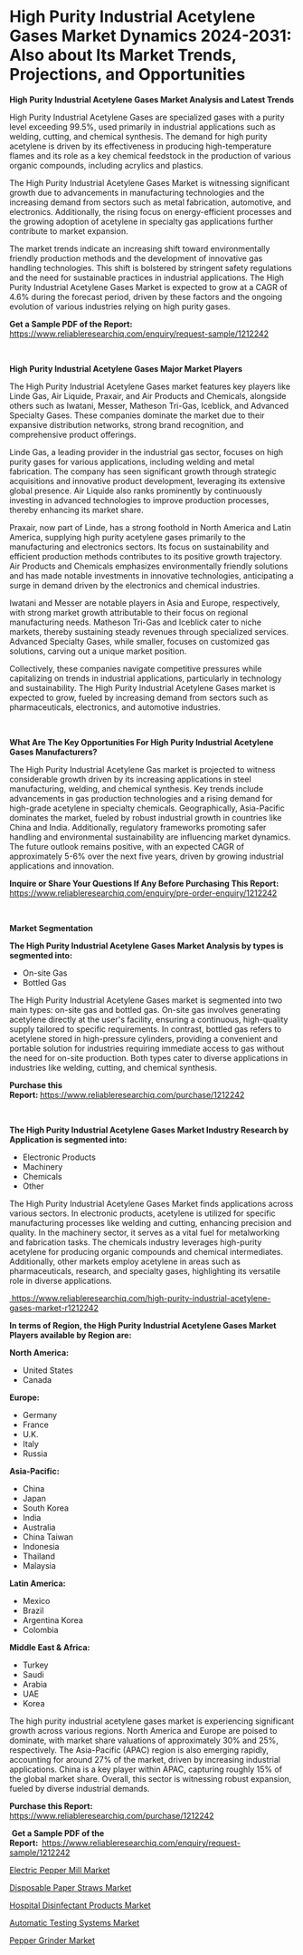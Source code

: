 <p><h1>High Purity Industrial Acetylene Gases Market Dynamics 2024-2031: Also about Its Market Trends, Projections, and Opportunities</h1></p><p><strong>High Purity Industrial Acetylene Gases Market Analysis and Latest Trends</strong></p>
<p><p>High Purity Industrial Acetylene Gases are specialized gases with a purity level exceeding 99.5%, used primarily in industrial applications such as welding, cutting, and chemical synthesis. The demand for high purity acetylene is driven by its effectiveness in producing high-temperature flames and its role as a key chemical feedstock in the production of various organic compounds, including acrylics and plastics.</p><p>The High Purity Industrial Acetylene Gases Market is witnessing significant growth due to advancements in manufacturing technologies and the increasing demand from sectors such as metal fabrication, automotive, and electronics. Additionally, the rising focus on energy-efficient processes and the growing adoption of acetylene in specialty gas applications further contribute to market expansion.</p><p>The market trends indicate an increasing shift toward environmentally friendly production methods and the development of innovative gas handling technologies. This shift is bolstered by stringent safety regulations and the need for sustainable practices in industrial applications. The High Purity Industrial Acetylene Gases Market is expected to grow at a CAGR of 4.6% during the forecast period, driven by these factors and the ongoing evolution of various industries relying on high purity gases.</p></p>
<p><strong>Get a Sample PDF of the Report:&nbsp;</strong> <a href="https://www.reliableresearchiq.com/enquiry/request-sample/1212242?utm_campaign=1088&utm_medium=2&utm_source=Github&utm_content=ia&utm_term=17122024&utm_id=high-purity-industrial-acetylene-gases">https://www.reliableresearchiq.com/enquiry/request-sample/1212242</a></p>
<p>&nbsp;</p>
<p><strong>High Purity Industrial Acetylene Gases Major Market Players</strong></p>
<p><p>The High Purity Industrial Acetylene Gases market features key players like Linde Gas, Air Liquide, Praxair, and Air Products and Chemicals, alongside others such as Iwatani, Messer, Matheson Tri-Gas, Iceblick, and Advanced Specialty Gases. These companies dominate the market due to their expansive distribution networks, strong brand recognition, and comprehensive product offerings.</p><p>Linde Gas, a leading provider in the industrial gas sector, focuses on high purity gases for various applications, including welding and metal fabrication. The company has seen significant growth through strategic acquisitions and innovative product development, leveraging its extensive global presence. Air Liquide also ranks prominently by continuously investing in advanced technologies to improve production processes, thereby enhancing its market share. </p><p>Praxair, now part of Linde, has a strong foothold in North America and Latin America, supplying high purity acetylene gases primarily to the manufacturing and electronics sectors. Its focus on sustainability and efficient production methods contributes to its positive growth trajectory. Air Products and Chemicals emphasizes environmentally friendly solutions and has made notable investments in innovative technologies, anticipating a surge in demand driven by the electronics and chemical industries.</p><p>Iwatani and Messer are notable players in Asia and Europe, respectively, with strong market growth attributable to their focus on regional manufacturing needs. Matheson Tri-Gas and Iceblick cater to niche markets, thereby sustaining steady revenues through specialized services. Advanced Specialty Gases, while smaller, focuses on customized gas solutions, carving out a unique market position.</p><p>Collectively, these companies navigate competitive pressures while capitalizing on trends in industrial applications, particularly in technology and sustainability. The High Purity Industrial Acetylene Gases market is expected to grow, fueled by increasing demand from sectors such as pharmaceuticals, electronics, and automotive industries.</p></p>
<p>&nbsp;</p>
<p><strong>What Are The Key Opportunities For High Purity Industrial Acetylene Gases Manufacturers?</strong></p>
<p><p>The High Purity Industrial Acetylene Gas market is projected to witness considerable growth driven by its increasing applications in steel manufacturing, welding, and chemical synthesis. Key trends include advancements in gas production technologies and a rising demand for high-grade acetylene in specialty chemicals. Geographically, Asia-Pacific dominates the market, fueled by robust industrial growth in countries like China and India. Additionally, regulatory frameworks promoting safer handling and environmental sustainability are influencing market dynamics. The future outlook remains positive, with an expected CAGR of approximately 5-6% over the next five years, driven by growing industrial applications and innovation.</p></p>
<p><strong>Inquire or Share Your Questions If Any Before Purchasing This Report:</strong> <a href="https://www.reliableresearchiq.com/enquiry/pre-order-enquiry/1212242?utm_campaign=1088&utm_medium=2&utm_source=Github&utm_content=ia&utm_term=17122024&utm_id=high-purity-industrial-acetylene-gases">https://www.reliableresearchiq.com/enquiry/pre-order-enquiry/1212242</a></p>
<p>&nbsp;</p>
<p><strong>Market Segmentation</strong></p>
<p><strong>The High Purity Industrial Acetylene Gases Market Analysis by types is segmented into:</strong></p>
<p><ul><li>On-site Gas</li><li>Bottled Gas</li></ul></p>
<p><p>The High Purity Industrial Acetylene Gases market is segmented into two main types: on-site gas and bottled gas. On-site gas involves generating acetylene directly at the user's facility, ensuring a continuous, high-quality supply tailored to specific requirements. In contrast, bottled gas refers to acetylene stored in high-pressure cylinders, providing a convenient and portable solution for industries requiring immediate access to gas without the need for on-site production. Both types cater to diverse applications in industries like welding, cutting, and chemical synthesis.</p></p>
<p><strong>Purchase this Report:&nbsp;</strong><a href="https://www.reliableresearchiq.com/purchase/1212242?utm_campaign=1088&utm_medium=2&utm_source=Github&utm_content=ia&utm_term=17122024&utm_id=high-purity-industrial-acetylene-gases">https://www.reliableresearchiq.com/purchase/1212242</a></p>
<p>&nbsp;</p>
<p><strong>The High Purity Industrial Acetylene Gases Market Industry Research by Application is segmented into:</strong></p>
<p><ul><li>Electronic Products</li><li>Machinery</li><li>Chemicals</li><li>Other</li></ul></p>
<p><p>The High Purity Industrial Acetylene Gases Market finds applications across various sectors. In electronic products, acetylene is utilized for specific manufacturing processes like welding and cutting, enhancing precision and quality. In the machinery sector, it serves as a vital fuel for metalworking and fabrication tasks. The chemicals industry leverages high-purity acetylene for producing organic compounds and chemical intermediates. Additionally, other markets employ acetylene in areas such as pharmaceuticals, research, and specialty gases, highlighting its versatile role in diverse applications.</p></p>
<p><a href="https://www.reliableresearchiq.com/high-purity-industrial-acetylene-gases-market-r1212242?utm_campaign=1088&utm_medium=2&utm_source=Github&utm_content=ia&utm_term=17122024&utm_id=high-purity-industrial-acetylene-gases">&nbsp;https://www.reliableresearchiq.com/high-purity-industrial-acetylene-gases-market-r1212242</a></p>
<p><strong>In terms of Region, the High Purity Industrial Acetylene Gases Market Players available by Region are:</strong></p>
<p>
    <p> <strong> North America: </strong>
        <ul>
            <li>United States</li>
            <li>Canada</li>
        </ul>
        </p> 
    <p> <strong> Europe: </strong>
        <ul>
            <li>Germany</li>
            <li>France</li>
            <li>U.K.</li>
            <li>Italy</li>
            <li>Russia</li>
        </ul>
        </p> 
    <p> <strong> Asia-Pacific: </strong>
        <ul>
            <li>China</li>
            <li>Japan</li>
            <li>South Korea</li>
            <li>India</li>
            <li>Australia</li>
            <li>China Taiwan</li>
            <li>Indonesia</li>
            <li>Thailand</li>
            <li>Malaysia</li>
        </ul>
        </p> 
    <p> <strong> Latin America: </strong>
        <ul>
            <li>Mexico</li>
            <li>Brazil</li>
            <li>Argentina Korea</li>
            <li>Colombia</li>
        </ul>
        </p> 
    <p> <strong> Middle East & Africa: </strong>
        <ul>
            <li>Turkey</li>
            <li>Saudi</li>
            <li>Arabia</li>
            <li>UAE</li>
            <li>Korea</li>
        </ul>
    </p>
    </p>
<p><p>The high purity industrial acetylene gases market is experiencing significant growth across various regions. North America and Europe are poised to dominate, with market share valuations of approximately 30% and 25%, respectively. The Asia-Pacific (APAC) region is also emerging rapidly, accounting for around 27% of the market, driven by increasing industrial applications. China is a key player within APAC, capturing roughly 15% of the global market share. Overall, this sector is witnessing robust expansion, fueled by diverse industrial demands.</p></p>
<p><strong>Purchase this Report: </strong><a href="https://www.reliableresearchiq.com/purchase/1212242?utm_campaign=1088&utm_medium=2&utm_source=Github&utm_content=ia&utm_term=17122024&utm_id=high-purity-industrial-acetylene-gases">https://www.reliableresearchiq.com/purchase/1212242</a></p>
<p>&nbsp;<strong>Get a Sample PDF of the Report:&nbsp;&nbsp;</strong><a href="https://www.reliableresearchiq.com/enquiry/request-sample/1212242?utm_campaign=1088&utm_medium=2&utm_source=Github&utm_content=ia&utm_term=17122024&utm_id=high-purity-industrial-acetylene-gases">https://www.reliableresearchiq.com/enquiry/request-sample/1212242</a></p>
<p><strong></strong></p>
<p><p><a href="https://www.linkedin.com/pulse/electric-pepper-mill-value-chain-analysis-from-raw-materials-end-user-enlff?utm_campaign=1088&utm_medium=2&utm_source=Github&utm_content=ia&utm_term=17122024&utm_id=high-purity-industrial-acetylene-gases">Electric Pepper Mill Market</a></p><p><a href="https://www.linkedin.com/pulse/forecast-report-disposable-paper-straws-industry-expected-cup0e?utm_campaign=1088&utm_medium=2&utm_source=Github&utm_content=ia&utm_term=17122024&utm_id=high-purity-industrial-acetylene-gases">Disposable Paper Straws Market</a></p><p><a href="https://www.linkedin.com/pulse/hospital-disinfectant-products-market-evolution-future-outlook-lkubf?utm_campaign=1088&utm_medium=2&utm_source=Github&utm_content=ia&utm_term=17122024&utm_id=high-purity-industrial-acetylene-gases">Hospital Disinfectant Products Market</a></p><p><a href="https://github.com/ulyssacrayne00231/Market-Research-Report-List-1/blob/main/automatic-testing-systems-market.md?utm_campaign=1088&utm_medium=2&utm_source=Github&utm_content=ia&utm_term=17122024&utm_id=high-purity-industrial-acetylene-gases">Automatic Testing Systems Market</a></p><p><a href="https://www.linkedin.com/pulse/exploring-growth-opportunities-pepper-grinder-market-revenue-forecast-j1xvf?utm_campaign=1088&utm_medium=2&utm_source=Github&utm_content=ia&utm_term=17122024&utm_id=high-purity-industrial-acetylene-gases">Pepper Grinder Market</a></p></p>